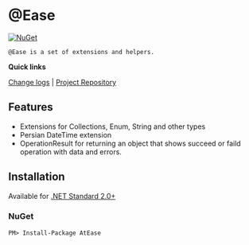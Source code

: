 [projectUri]: https://github.com/ateaseproject/atease
[projectGit]: https://github.com/ateaseproject/atease.git
[changeLog]: ./CHANGELOG.md

# @Ease
[![NuGet](https://img.shields.io/nuget/v/AtEase.svg)](https://www.nuget.org/packages/AtEase)

	@Ease is a set of extensions and helpers.

**Quick links**

[Change logs][changeLog] | [Project Repository][projectUri]

## Features
 - Extensions for Collections, Enum, String and other types
 - Persian DateTime extension
 - OperationResult for returning an object that shows succeed or faild operation with data and errors.

## Installation
Available for [.NET Standard 2.0+](https://docs.microsoft.com/en-gb/dotnet/standard/net-standard)

### NuGet
```
PM> Install-Package AtEase
```
